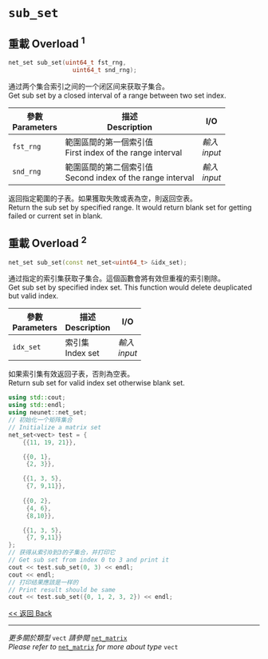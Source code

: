 # `sub_set`

## 重載 Overload $^1$

```c++
net_set sub_set(uint64_t fst_rng,
                  uint64_t snd_rng);
```

通过两个集合索引之间的一个闭区间来获取子集合。\
Get sub set by a closed interval of a range between two set index.

參數<br>Parameters|描述<br>Description|I/O
-|-|-
`fst_rng`|範圍區間的第一個索引值<br>First index of the range interval|*輸入<br>input*
`snd_rng`|範圍區間的第二個索引值<br>Second index of the range interval|*輸入<br>input*

返回指定範圍的子表。如果獲取失敗或表為空，則返回空表。\
Return the sub set by specified range. It would return blank set for getting failed or current set in blank.

## 重載 Overload $^2$

```c++
net_set sub_set(const net_set<uint64_t> &idx_set);
```

通过指定的索引集获取子集合。這個函數會將有效但重複的索引剔除。\
Get sub set by specified index set. This function would delete deuplicated but valid index.

參數<br>Parameters|描述<br>Description|I/O
-|-|-
`idx_set`|索引集<br>Index set|*輸入<br>input*

如果索引集有效返回子表，否則為空表。\
Return sub set for valid index set otherwise blank set.

```c++
using std::cout;
using std::endl;
using neunet::net_set;
// 初始化一个矩阵集合
// Initialize a matrix set
net_set<vect> test = {
    {{11, 19, 21}},

    {{0, 1},
     {2, 3}},

    {{1, 3, 5},
     {7, 9,11}},
     
    {{0, 2},
     {4, 6},
     {8,10}},

    {{1, 3, 5},
     {7, 9,11}}
};
// 获得从索引0到3的子集合，并打印它
// Get sub set from index 0 to 3 and print it
cout << test.sub_set(0, 3) << endl;
cout << endl;
// 打印结果應該是一样的
// Print result should be same
cout << test.sub_set({0, 1, 2, 3, 2}) << endl;
```

[<< 返回 Back](cover.md)

---

*更多關於類型* `vect` *請參閲* [`net_matrix`](../../MatrixCalculation/net_matrix/cover.md)\
*Please refer to* [`net_matrix`](../../MatrixCalculation/net_matrix/cover.md) *for more about type* `vect`
